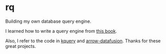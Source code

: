 # rq
Building my own database query engine.

I learned how to write a query engine from [this book]((http://leanpub.com/how-query-engines-work)).

Also, I refer to the code in [kquery](https://github.com/andygrove/how-query-engines-work) and [arrow-datafusion](https://github.com/apache/arrow-datafusion). Thanks for these great projects.
